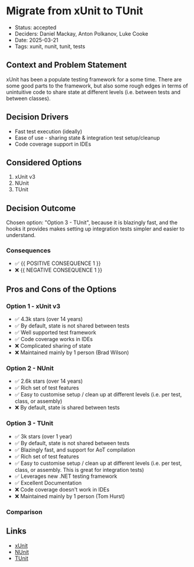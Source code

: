 # Migrate from xUnit to TUnit

- Status: accepted
- Deciders: Daniel Mackay, Anton Polkanov, Luke Cooke
- Date: 2025-03-21
- Tags: xunit, nunit, tunit, tests

## Context and Problem Statement

xUnit has been a populate testing framework for a some time. There are some good parts to the framework, but also some rough edges in terms of unintuitive code to share state at different levels (i.e. between tests and between classes). 

## Decision Drivers

- Fast test execution (ideally)
- Ease of use - sharing state & integration test setup/cleanup
- Code coverage support in IDEs

## Considered Options

1. xUnit v3
2. NUnit
3. TUnit

## Decision Outcome

Chosen option: "Option 3 - TUnit", because it is blazingly fast, and the hooks it provides makes setting up integration tests simpler and easier to understand.

### Consequences

- ✅ {{ POSITIVE CONSEQUENCE 1 }}
- ❌ {{ NEGATIVE CONSEQUENCE 1 }}

## Pros and Cons of the Options <!-- optional -->

### Option 1 - xUnit v3

- ✅ 4.3k stars (over 14 years)
- ✅ By default, state is not shared between tests
- ✅ Well supported test framework
- ✅ Code coverage works in IDEs
- ❌ Complicated sharing of state
- ❌ Maintained mainly by 1 person (Brad Wilson)

[//]: # (TODO: show screenshot of integration test setup)

### Option 2 - NUnit

- ✅ 2.6k stars (over 14 years)
- ✅ Rich set of test features
- ✅ Easy to customise setup / clean up at different levels (i.e. per test, class, or assembly)
- ❌ By default, state is shared between tests

### Option 3 - TUnit

- ✅ 3k stars (over 1 year)
- ✅ By default, state is not shared between tests
- ✅ Blazingly fast, and support for AoT compilation
- ✅ Rich set of test features
- ✅ Easy to customise setup / clean up at different levels (i.e. per test, class, or assembly. This is great for integration tests)
- ✅ Leverages new .NET testing framework
- ✅ Excellent Documentation
- ❌ Code coverage doesn't work in IDEs
- ❌ Maintained mainly by 1 person (Tom Hurst)

[//]: # (TODO: show screenshot of integration test setup)

### Comparison

[//]: # (TODO: Add comparison of all 3)

## Links <!-- optional -->

- [xUnit](TODO)
- [NUnit](TODO)
- [TUnit](https://thomhurst.github.io/TUnit/)
